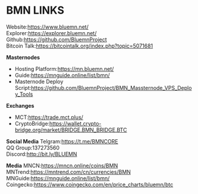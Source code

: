 # BMN LINKS 

Website:https://www.bluemn.net/  
Explorer:https://explorer.bluemn.net/  
Github:https://github.com/BluemnProject  
Bitcoin Talk:https://bitcointalk.org/index.php?topic=5071681  

**Masternodes**
- Hosting Platform:https://mn.bluemn.net/  
- Guide:https://mnguide.online/list/bmn/  
- Masternode Deploy Script:https://github.com/BluemnProject/BMN_Massternode_VPS_Deploy_Tools  

**Exchanges**
- MCT:https://trade.mct.plus/   
- CryptoBridge:https://wallet.crypto-bridge.org/market/BRIDGE.BMN_BRIDGE.BTC  

**Social Media**
Telgram:https://t.me/BMNCORE  
QQ Group:137273560  
Discord:http://bit.ly/BLUEMN  

**Media**
MNCN:https://mncn.online/coins/BMN  
MNTrend:https://mntrend.com/cn/currencies/BMN  
MNGuide:https://mnguide.online/list/bmn/  
Coingecko:https://www.coingecko.com/en/price_charts/bluemn/btc  
